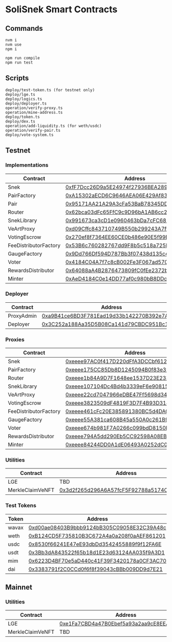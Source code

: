 # SoliSnek Smart Contracts

## Commands

```
nvm i
nvm use
npm i

npm run compile
npm run test
```

## Scripts

```
deploy/test-token.ts (for testnet only)
deploy/lge.ts
deploy/logics.ts
deploy/deployer.ts
operation/verify-proxy.ts
operation/mine-address.ts
deploy/token.ts
deploy/dex.ts
operation/add-liquidity.ts (for weth/usdc)
operation/verify-pair.ts
deploy/vote-system.ts
```

## Testnet

### Implementations

| Contract              | Address                                                                                                                            |
| --------------------- | ---------------------------------------------------------------------------------------------------------------------------------- |
| Snek                  | [0xfF7Dcc26D9a5E24974f27936BEA2895532F373a5](https://testnet.snowtrace.io/address/0xfF7Dcc26D9a5E24974f27936BEA2895532F373a5#code) |
| PairFactory           | [0xA15302aECD6C9646AEA06E429Af83d0DFD358501](https://testnet.snowtrace.io/address/0xA15302aECD6C9646AEA06E429Af83d0DFD358501#code) |
| Pair                  | [0x95171AA21A29A3cFa53BaB78345DD939fBb19802](https://testnet.snowtrace.io/address/0x95171AA21A29A3cFa53BaB78345DD939fBb19802#code) |
| Router                | [0x62bca03dFc65FfC9c9D96bA1AB6cc2135eFF6b52](https://testnet.snowtrace.io/address/0x62bca03dFc65FfC9c9D96bA1AB6cc2135eFF6b52#code) |
| SnekLibrary           | [0x991673ca3cD1e0960463bDa7cFC688C2867c080F](https://testnet.snowtrace.io/address/0x991673ca3cD1e0960463bDa7cFC688C2867c080F#code) |
| VeArtProxy            | [0xd09Cffc843710749B550b299243A7ff84b462fd1](https://testnet.snowtrace.io/address/0xd09Cffc843710749B550b299243A7ff84b462fd1#code) |
| VotingEscrow          | [0x270ef8f7364EE60CE0b486e90E5f99Bc2eb9Ea96](https://testnet.snowtrace.io/address/0x270ef8f7364EE60CE0b486e90E5f99Bc2eb9Ea96#code) |
| FeeDistributorFactory | [0x53B6c760282767dd9F8b5c518a725B91Dc906428](https://testnet.snowtrace.io/address/0x53B6c760282767dd9F8b5c518a725B91Dc906428#code) |
| GaugeFactory          | [0x9Dd766Df594D787Bb3f07438d135c4C42d31E4dF](https://testnet.snowtrace.io/address/0x9Dd766Df594D787Bb3f07438d135c4C42d31E4dF#code) |
| Voter                 | [0x4184C04A7f7c8cB002Fe3F067ad570dBfbF64d75](https://testnet.snowtrace.io/address/0x4184C04A7f7c8cB002Fe3F067ad570dBfbF64d75#code) |
| RewardsDistributor    | [0x64088aA4B2876473809fC0fEe2372b554226fe09](https://testnet.snowtrace.io/address/0x64088aA4B2876473809fC0fEe2372b554226fe09#code) |
| Minter                | [0xAeD4184C0e14DD77af0c980bB8DDcA8f0715A581](https://testnet.snowtrace.io/address/0xAeD4184C0e14DD77af0c980bB8DDcA8f0715A581#code) |

### Deployer

| Contract   | Address                                                                                                                            |
| ---------- | ---------------------------------------------------------------------------------------------------------------------------------- |
| ProxyAdmin | [0xa9B41ce6BD3F781Ead19d33b142270B392e7A5e2](https://testnet.snowtrace.io/address/0xa9B41ce6BD3F781Ead19d33b142270B392e7A5e2#code) |
| Deployer   | [0x3C252a188Aa35D5B08Ca141d79CBDC951Bc160F0](https://testnet.snowtrace.io/address/0x3C252a188Aa35D5B08Ca141d79CBDC951Bc160F0#code) |

### Proxies

| Contract              | Address                                                                                                                            |
| --------------------- | ---------------------------------------------------------------------------------------------------------------------------------- |
| Snek                  | [0xeeee97AC0f417D220dFfA3DCCbf6121C53541513](https://testnet.snowtrace.io/address/0xeeee97AC0f417D220dFfA3DCCbf6121C53541513#code) |
| PairFactory           | [0xeeee175CC85Db8D1245094B0f83e39b0128a8D6B](https://testnet.snowtrace.io/address/0xeeee175CC85Db8D1245094B0f83e39b0128a8D6B#code) |
| Router                | [0xeeee1b84A9D7F1648ee1537D23E233283B042FA1](https://testnet.snowtrace.io/address/0xeeee1b84A9D7F1648ee1537D23E233283B042FA1#code) |
| SnekLibrary           | [0xeeee107104Dc4Bd4b3339eF6e9081572ac015DF4](https://testnet.snowtrace.io/address/0xeeee107104Dc4Bd4b3339eF6e9081572ac015DF4#code) |
| VeArtProxy            | [0xeeee22cd7047966eDBE47Ff5698d34159C953cCF](https://testnet.snowtrace.io/address/0xeeee22cd7047966eDBE47Ff5698d34159C953cCF#code) |
| VotingEscrow          | [0xeeee3823509dF4819F3D7F4B93D314e9a2fc8d9f](https://testnet.snowtrace.io/address/0xeeee3823509dF4819F3D7F4B93D314e9a2fc8d9f#code) |
| FeeDistributorFactory | [0xeeee461cFc20E385891380BC5d4DACc258ff50F5](https://testnet.snowtrace.io/address/0xeeee461cFc20E385891380BC5d4DACc258ff50F5#code) |
| GaugeFactory          | [0xeeee55A381ca608B45a550A0c261B9ADa9C645f5](https://testnet.snowtrace.io/address/0xeeee55A381ca608B45a550A0c261B9ADa9C645f5#code) |
| Voter                 | [0xeeee674b981F7A0266c099bdD8150B137996cC31](https://testnet.snowtrace.io/address/0xeeee674b981F7A0266c099bdD8150B137996cC31#code) |
| RewardsDistributor    | [0xeeee794A5dd290Eb5CC92598A08EB61fE6D5f261](https://testnet.snowtrace.io/address/0xeeee794A5dd290Eb5CC92598A08EB61fE6D5f261#code) |
| Minter                | [0xeeee84244DD0A1dE06493A0252dC02A238C04988](https://testnet.snowtrace.io/address/0xeeee84244DD0A1dE06493A0252dC02A238C04988#code) |

### Utilities

| Contract         | Address                                                                                                                            |
| ---------------- | ---------------------------------------------------------------------------------------------------------------------------------- |
| LGE              | TBD                                                                                                                                |
| MerkleClaimVeNFT | [0x3d2f265d296A6A57fcF5F92788a5174C1dbf93A5](https://testnet.snowtrace.io/address/0x3d2f265d296A6A57fcF5F92788a5174C1dbf93A5#code) |

### Test Tokens

| Token | Address                                                                                                                            |
| ----- | ---------------------------------------------------------------------------------------------------------------------------------- |
| wavax | [0xd00ae08403B9bbb9124bB305C09058E32C39A48c](https://testnet.snowtrace.io/address/0xd00ae08403B9bbb9124bB305C09058E32C39A48c#code) |
| weth  | [0xB124CD5F735810B3C672A4a0a208f0aAEF861201](https://testnet.snowtrace.io/address/0xB124CD5F735810B3C672A4a0a208f0aAEF861201#code) |
| usdc  | [0x8530f66241E47eE93dbDd3542455889f9f12FA6E](https://testnet.snowtrace.io/address/0x8530f66241E47eE93dbDd3542455889f9f12FA6E#code) |
| usdt  | [0x3Bb3dA843522f65b18d1E23d63124AA035f9A3D1](https://testnet.snowtrace.io/address/0x3Bb3dA843522f65b18d1E23d63124AA035f9A3D1#code) |
| mim   | [0x6223D4BF70e5aD440c41F39F3420178a0CF3AC70](https://testnet.snowtrace.io/address/0x6223D4BF70e5aD440c41F39F3420178a0CF3AC70#code) |
| dai   | [0x3383791f2C0CCd0f6f8f39043cBBb009DD9d7E21](https://testnet.snowtrace.io/address/0x3383791f2C0CCd0f6f8f39043cBBb009DD9d7E21#code) |

## Mainnet

### Utilities

| Contract         | Address                                                                                                                    |
| ---------------- | -------------------------------------------------------------------------------------------------------------------------- |
| LGE              | [0xe1Fa7CBD4a47B0Ebef5a93a2aa9cE8EEA2694e59](https://snowtrace.io/address/0xe1Fa7CBD4a47B0Ebef5a93a2aa9cE8EEA2694e59#code) |
| MerkleClaimVeNFT | TBD                                                                                                                        |
